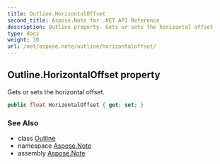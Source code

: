 ```yaml
---
title: Outline.HorizontalOffset
second_title: Aspose.Note for .NET API Reference
description: Outline property. Gets or sets the horizontal offset
type: docs
weight: 30
url: /net/aspose.note/outline/horizontaloffset/
---
```

## Outline.HorizontalOffset property

Gets or sets the horizontal offset.

```csharp
public float HorizontalOffset { get; set; }
```

### See Also

* class [Outline](../)
* namespace [Aspose.Note](../../outline/)
* assembly [Aspose.Note](../../../)


